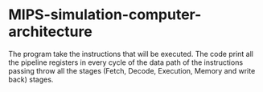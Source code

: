 # MIPS-simulation-computer-architecture
The program take the instructions that will be executed. The code print all the pipeline registers in every cycle of the data path of the instructions passing throw all the stages (Fetch, Decode, Execution, Memory and write back) stages.
